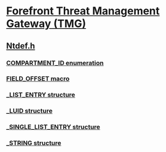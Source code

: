 # [Forefront Threat Management Gateway (TMG)](../_tmg/index.md)
## [Ntdef.h](index.md)
### [COMPARTMENT_ID enumeration](../ntdef/ne-ntdef-compartment_id.md)
### [FIELD_OFFSET macro](../ntdef/nf-ntdef-field_offset.md)
### [_LIST_ENTRY structure](../ntdef/ns-ntdef-_list_entry.md)
### [_LUID structure](../ntdef/ns-ntdef-_luid.md)
### [_SINGLE_LIST_ENTRY structure](../ntdef/ns-ntdef-_single_list_entry.md)
### [_STRING structure](../ntdef/ns-ntdef-_string.md)
